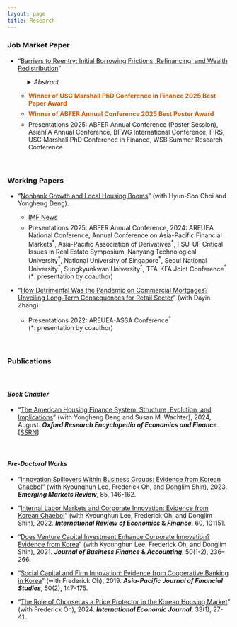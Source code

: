 ```yaml
---
layout: page
title: Research
---
```


<!---
My research interests lie in real estate finance, urban economics, and corporate finance.
 My research can also be found in [Google Scholar](https://scholar.google.com/citations?user=yoon09269).
-->

<!--- My research can also be found in [Google Scholar](https://scholar.google.com/citations?user=jjDsVq8AAAAJ&hl=en). -->

### Job Market Paper 

<ul>
  <li>
   <div style="margin-bottom: 1em;margin-top: 1em;">
“<a href="https://uwmadison.box.com/s/k1wb204duthhw3ig9itaxrqe6cp1htvf">Barriers to Reentry: Initial Borrowing Frictions,
Refinancing, and Wealth Redistribution</a>”
   </div>
    <div style="margin-left: 1.5em;margin-bottom: 1em;margin-top: 1em;"> 
 <details>
   <summary><em>Abstract</em></summary>
  <div style="margin-left: 1em; font-size: 0.9em">
 This paper examines how frictions encountered during the initial purchase mortgage origination process shape borrowers’ future refinancing behavior and contribute to wealth disparities. Leveraging variation in loan officer workload as a quasi-random source of lender-induced origination delays, I find that experiencing a 60+ day delay lowers quarterly refinancing rates by 16–24%. Minority borrowers, low-income households, and those with lower credit scores are more likely to encounter such frictions, with evidence pointing to lender bias as a potential driver of racial disparities. A structural model implies a present value loss of $6,641 per delayed borrower, which amounts to $2.8 billion in overpayments each year when scaled to the U.S. market. Importantly, these losses are not evenly distributed: conditional on the same delay event, minority borrowers incur greater financial losses than White borrowers, largely due to a lower baseline likelihood of acting on refinancing opportunities. Together, these findings demonstrate how subtle frictions in the origination process can lead to persistent financial disadvantages and entrench wealth inequality.
 </div>
 </details>
 </div>
  </li>
 <ul>
      <li>
        <div style="color:rgb(215,90,0);margin-bottom: 0.5em;margin-top: 0.5em;">
         <b>Winner of USC Marshall PhD Conference in Finance 2025 Best Paper Award</b>
        </div>
      </li>
       <li>
        <div style="color:rgb(215,90,0);margin-bottom: 0.5em;margin-top: 0.5em;">
         <b>Winner of ABFER Annual Conference 2025 Best Poster Award</b>
        </div>
      </li>
      <li>
        <div style="margin-bottom: 0.5em;margin-top: 0.5em;">
         Presentations 2025: ABFER Annual Conference (Poster Session), AsianFA Annual Conference, BFWG International Conference, FIRS, USC Marshall PhD Conference in Finance, WSB Summer Research Conference
        </div>
      </li>
    </ul>
</ul>

<div style="margin-bottom: 1em;margin-top: 1em;">ㅤ</div>

### Working Papers 
<ul>
  <li>
   <div style="margin-bottom: 1em;margin-top: 1em">
“<a href="https://papers.ssrn.com/sol3/papers.cfm?abstract_id=4746656">Nonbank Growth and Local Housing Booms</a>” (with Hyun-Soo Choi and Yongheng Deng). 
  </div>
  </li>
 
   <ul>
      <li>
        <div style="margin-bottom: 0.5em;margin-top: 0.5em;">
         <a href="https://www.insidemortgagefinance.com/articles/230744-more-nonbank-lending-democratizes-home-price-inflation?v=preview">IMF News</a>  
        </div>
      </li>
       <li>
        <div style="margin-bottom: 0.5em;margin-top: 0.5em;">
         Presentations 2025: ABFER Annual Conference, 2024: AREUEA National Conference, Annual Conference on Asia-Pacific Financial Markets<sup>*</sup>, Asia-Pacific Association of Derivatives<sup>*</sup>, FSU-UF Critical Issues in Real Estate Symposium, Nanyang Technological University<sup>*</sup>, National University of Singapore<sup>*</sup>, Seoul National University<sup>*</sup>, Sungkyunkwan University<sup>*</sup>, TFA-KFA Joint Conference<sup>*</sup> <br> (*: presentation by coauthor)
        </div>
      </li>
    </ul>
</ul>

<ul>
  <li>
   <div style="margin-bottom: 1em;margin-top: 1em">
“<a href="https://papers.ssrn.com/sol3/papers.cfm?abstract_id=4714155">How Detrimental Was the Pandemic on Commercial Mortgages? Unveiling Long-Term Consequences for Retail Sector</a>” (with Dayin Zhang).
  </div>
  </li>
 <ul>
  <li>
        <div style="margin-bottom: 0.5em;margin-top: 0.5em;">
         Presentations 2022: AREUEA-ASSA Conference<sup>*</sup> <br> (*: presentation by coauthor) 
        </div>
      </li>
    </ul>
</ul>

<div style="margin-bottom: 1em;margin-top: 1em;">ㅤ</div>

### Publications

<div style="margin-bottom: 0.2em;margin-top: 0em;">ㅤ</div>

#### _Book Chapter_

<ul>
  <li>
   <div style="margin-bottom: 1em;margin-top: 1em">
“<a href="https://oxfordre.com/economics/display/10.1093/acrefore/9780190625979.001.0001/acrefore-9780190625979-e-924">The American Housing Finance System: Structure, Evolution, and Implications</a>” (with Yongheng Deng and Susan M. Wachter), 2024, August. <b><i>Oxford Research Encyclopedia of Economics and Finance</i></b>. [<a href="https://papers.ssrn.com/sol3/papers.cfm?abstract_id=4750853">SSRN</a>]
  </div>
  </li>
</ul>

<div style="margin-bottom: 0.5em;margin-top: 0em;">ㅤ</div>

#### _Pre-Doctoral Works_

<ul>
  <li>
   <div style="margin-bottom: 1em;margin-top: 1em">
“<a href="https://www.sciencedirect.com/science/article/pii/S1566014124000463">Innovation Spillovers Within Business Groups: Evidence from Korean Chaebol</a>” (with Kyounghun Lee, Frederick Oh, and Donglim Shin), 2023. <b><i>Emerging Markets Review</i></b>, 85, 146-162.
  </div>
  </li>
   <li>
   <div style="margin-bottom: 1em;margin-top: 1em">
“<a href="https://doi.org/10.1016/j.iref.2023.01.019">Internal Labor Markets and Corporate Innovation: Evidence from Korean Chaebol</a>” (with Kyounghun Lee, Frederick Oh, and Donglim Shin), 2022.  <b><i>International Review of Economics</i> & <i>Finance</i></b>, 60, 101151.
  </div>
  </li>
  <li>
   <div style="margin-bottom: 1em;margin-top: 1em">
“<a href="https://onlinelibrary.wiley.com/doi/full/10.1111/jbfa.12618">Does Venture Capital Investment Enhance Corporate Innovation? Evidence from Korea</a>” (with Kyounghun Lee, Frederick Oh, and Donglim Shin), 2021.  <b><i>Journal of Business Finance</i> & <i>Accounting</i></b>, 50(1-2), 236–266.
  </div>
  </li>
   <li>
   <div style="margin-bottom: 1em;margin-top: 1em">
“<a href="https://onlinelibrary.wiley.com/doi/full/10.1111/ajfs.12333">Social Capital and Firm Innovation: Evidence from Cooperative Banking in Korea</a>” (with Frederick Oh), 2019.  <b><i>Asia-Pacific Journal of Financial Studies</i></b>, 50(2), 147-175.
  </div>
  </li>
  <li>
   <div style="margin-bottom: 1em;margin-top: 1em">
“<a href="https://www.tandfonline.com/doi/abs/10.1080/10168737.2019.1570300">The Role of Chonsei as a Price Protector in the Korean Housing Market</a>” (with Frederick Oh), 2024.  <b><i>International Economic Journal</i></b>, 33(1), 27-41. 
  </div>
  </li>
</ul>
